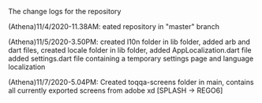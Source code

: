 The change logs for the repository

(Athena)11/4/2020-11.38AM: eated repository in "master" branch

(Athena)11/5/2020-3.50PM: created l10n folder in lib folder, added arb and dart files,
                  created locale folder in lib folder, added AppLocalization.dart file
                  added settings.dart file containing a temporary settings page and language localization

(Athena)11/7/2020-5.04PM: Created toqqa-screens folder in main, contains all currently exported screens from adobe xd [SPLASH -> REGO6]
